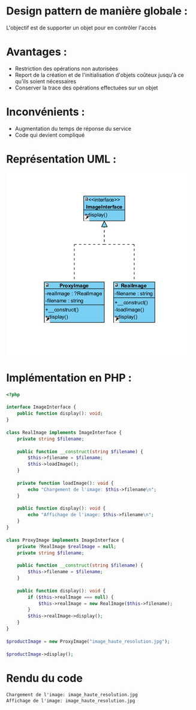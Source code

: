 # Design pattern de manière globale :
L'objectif est de supporter un objet pour en contrôler l'accès

# Avantages :
- Restriction des opérations non autorisées
- Report de la création et de l'initialisation d'objets coûteux jusqu'à ce qu'ils soient nécessaires
- Conserver la trace des opérations effectuées sur un objet

# Inconvénients : 
- Augmentation du temps de réponse du service
- Code qui devient compliqué
  
# Représentation UML : 
![Diagramme UML](proxy.png)

# Implémentation en PHP :
``` php
<?php

interface ImageInterface {
    public function display(): void;
}

class RealImage implements ImageInterface {
    private string $filename;

    public function __construct(string $filename) {
        $this->filename = $filename;
        $this->loadImage();
    }

    private function loadImage(): void {
        echo "Chargement de l'image: $this->filename\n";
    }

    public function display(): void {
        echo "Affichage de l'image: $this->filename\n";
    }
}

class ProxyImage implements ImageInterface {
    private ?RealImage $realImage = null;
    private string $filename;

    public function __construct(string $filename) {
        $this->filename = $filename;
    }

    public function display(): void {
        if ($this->realImage === null) {
            $this->realImage = new RealImage($this->filename);
        }
        $this->realImage->display();
    }
}

$productImage = new ProxyImage("image_haute_resolution.jpg");

$productImage->display();
```

# Rendu du code
```
Chargement de l'image: image_haute_resolution.jpg
Affichage de l'image: image_haute_resolution.jpg
```
